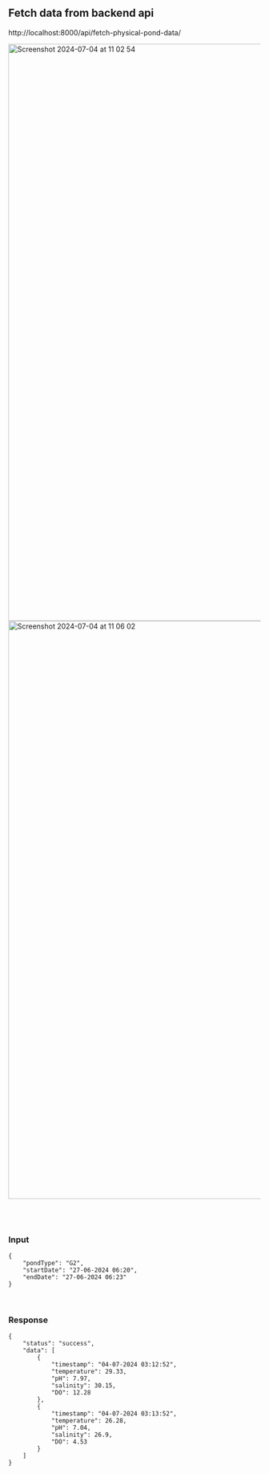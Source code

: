 ## Fetch data from backend api

http://localhost:8000/api/fetch-physical-pond-data/

<img width="1150" alt="Screenshot 2024-07-04 at 11 02 54" src="https://github.com/rxchell/notes/assets/133939424/b6b0dbab-fbb2-4339-8a44-d018dfedd7c8">

<img width="1152" alt="Screenshot 2024-07-04 at 11 06 02" src="https://github.com/rxchell/notes/assets/133939424/e36291e4-0986-46d2-baa7-c29d202f146b">

</br></br>

### Input

```
{
    "pondType": "G2",
    "startDate": "27-06-2024 06:20",
    "endDate": "27-06-2024 06:23"
}
```

</br>

### Response
```
{
    "status": "success",
    "data": [
        {
            "timestamp": "04-07-2024 03:12:52",
            "temperature": 29.33,
            "pH": 7.97,
            "salinity": 30.15,
            "DO": 12.28
        },
        {
            "timestamp": "04-07-2024 03:13:52",
            "temperature": 26.28,
            "pH": 7.04,
            "salinity": 26.9,
            "DO": 4.53
        }
    ]
}
```
